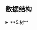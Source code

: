 ## 数据结构  
 <details><summary>**5.树**</summary>

5.1  
5.2  
5.3  
5.4  
5.5  
5.6  
5.7  
5.8  
5.9  [哈夫曼树((https://github.com/Minichiellon/MyNotes/blob/main/%E6%95%B0%E6%8D%AE%E7%BB%93%E6%9E%84/5.%E6%A0%91/5.9%E5%93%88%E5%A4%AB%E6%9B%BC%E6%A0%91.md)
   
 </details>
